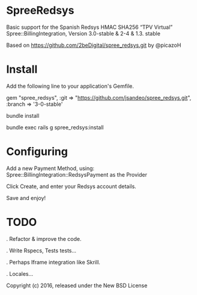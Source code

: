 SpreeRedsys
============

Basic support for the Spanish Redsys HMAC SHA256 “TPV Virtual” Spree::BillingIntegration,
Version 3.0-stable & 2-4 & 1.3. stable

Based on https://github.com/2beDigital/spree_redsys.git by @picazoH



Install
=======

Add the following line to your application's Gemfile.

gem "spree_redsys", :git => "https://github.com/jsandeo/spree_redsys.git", :branch => '3-0-stable'

bundle install

bundle exec rails g spree_redsys:install


Configuring
===========
Add a new Payment Method, using: Spree::BillingIntegration::RedsysPayment as the Provider

Click Create, and enter your Redsys account details.

Save and enjoy!



TODO
====

. Refactor & improve the code.

. Write Rspecs, Tests tests...

. Perhaps Iframe integration like Skrill.

. Locales...

Copyright (c) 2016, released under the New BSD License
